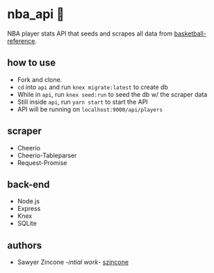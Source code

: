 # nba_api :basketball:
NBA player stats API that seeds and scrapes all data from [basketball-reference](basketball-reference.com).

## how to use
- Fork and clone.
- `cd` into `api` and run `knex migrate:latest` to create db
- While in `api`, run `knex seed:run` to seed the db w/ the scraper data
- Still inside `api`, run `yarn start` to start the API
- API will be running on `localhost:9000/api/players`

## scraper
- Cheerio
- Cheerio-Tableparser
- Request-Promise

## back-end
- Node.js
- Express
- Knex
- SQLite

## authors
- Sawyer Zincone -_intial work_- [szincone](https://github.com/szincone)